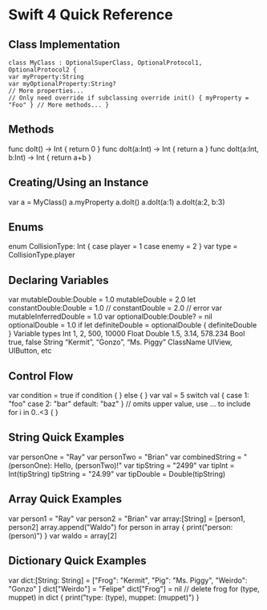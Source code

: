 # Swift 4 Quick Reference

## Class Implementation 

    class MyClass : OptionalSuperClass, OptionalProtocol1, OptionalProtocol2 { 
    var myProperty:String 
    var myOptionalProperty:String? 
    // More properties... 
    // Only need override if subclassing override init() { myProperty = "Foo" } // More methods... } 

## Methods 
func doIt() -> Int { return 0 } func doIt(a:Int) -> Int { return a } func doIt(a:Int, b:Int) -> Int { return a+b } 

## Creating/Using an Instance 
var a = MyClass() a.myProperty a.doIt() a.doIt(a:1) a.doIt(a:2, b:3) 

## Enums 
enum CollisionType: Int { case player = 1 case enemy = 2 } var type = CollisionType.player

## Declaring Variables 
var mutableDouble:Double = 1.0 mutableDouble = 2.0 let constantDouble:Double = 1.0 // constantDouble = 2.0 // error var mutableInferredDouble = 1.0 var optionalDouble:Double? = nil optionalDouble = 1.0 if let definiteDouble = optionalDouble { definiteDouble } Variable types Int 1, 2, 500, 10000 Float Double 1.5, 3.14, 578.234 Bool true, false String “Kermit”, “Gonzo”, “Ms. Piggy” ClassName UIView, UIButton, etc 

## Control Flow 
var condition = true if condition { } else { } var val = 5 switch val { case 1: "foo" case 2: "bar" default: "baz" } // omits upper value, use ... to include for i in 0..<3 { }

## String Quick Examples 
var personOne = "Ray" var personTwo = "Brian" var combinedString = "\(personOne): Hello, \(personTwo)!" var tipString = "2499" var tipInt = Int(tipString) tipString = "24.99" var tipDouble = Double(tipString) 

## Array Quick Examples 
var person1 = "Ray" var person2 = "Brian" var array:[String] = [person1, person2] array.append("Waldo") for person in array { print("person: \(person)") } var waldo = array[2] 

## Dictionary Quick Examples 
var dict:[String: String] = ["Frog": "Kermit", "Pig": "Ms. Piggy", "Weirdo": "Gonzo" ] dict["Weirdo"] = "Felipe" dict["Frog"] = nil // delete frog for (type, muppet) in dict { print("type: \(type), muppet: \(muppet)") }
<!--stackedit_data:
eyJoaXN0b3J5IjpbLTk1NDg5NjEwMF19
-->